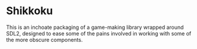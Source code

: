 # Shikkoku

This is an inchoate packaging of a game-making library wrapped around SDL2, designed to ease some of the pains involved in working with some of the more obscure components.
